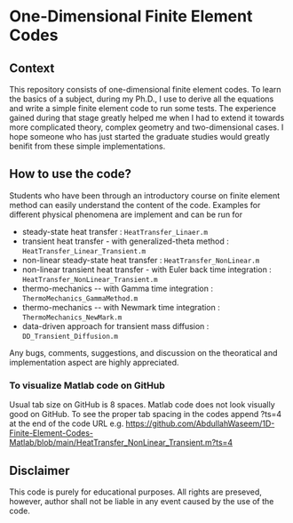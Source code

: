 # One-Dimensional Finite Element Codes

## Context

This repository consists of one-dimensional finite element codes. To learn the basics of a subject, during my Ph.D., I use to derive all the equations and write a simple finite element code to run some tests. The experience gained during that stage greatly helped me when I had to extend it towards more complicated theory, complex geometry and two-dimensional cases. I hope someone who has just started the graduate studies would greatly benifit from these simple implementations.

## How to use the code?

Students who have been through an introductory course on finite element method can easily understand the content of the code. Examples for different physical phenomena are implement and can be run for

- steady-state heat transfer : `HeatTransfer_Linaer.m`
- transient heat transfer - with generalized-theta method   : `HeatTransfer_Linear_Transient.m`
- non-linear steady-state heat transfer : `HeatTransfer_NonLinear.m`
- non-linear transient heat transfer - with Euler back time integration : `HeatTransfer_NonLinear_Transient.m`
- thermo-mechanics -- with Gamma time integration : `ThermoMechanics_GammaMethod.m`
- thermo-mechanics -- with Newmark time integration : `ThermoMechanics_NewMark.m` 
- data-driven approach for transient mass diffusion : `DD_Transient_Diffusion.m`

Any bugs, comments, suggestions, and discussion on the theoratical and implementation aspect are highly appreciated.

### To visualize Matlab code on GitHub
Usual tab size on GitHub is 8 spaces. Matlab code does not look visually good on GitHub. To see the proper tab spacing in the codes append ?ts=4 at the end of the code URL e.g. https://github.com/AbdullahWaseem/1D-Finite-Element-Codes-Matlab/blob/main/HeatTransfer_NonLinear_Transient.m?ts=4

## Disclaimer
This code is purely for educational purposes. All rights are preseved, however, author shall not be liable in any event caused by the use of the code. 
